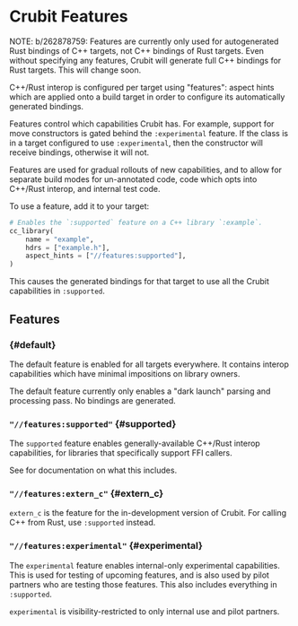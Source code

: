 # Crubit Features

<internal link>

NOTE: b/262878759: Features are currently only used for autogenerated Rust
bindings of C++ targets, not C++ bindings of Rust targets. Even without
specifying any features, Crubit will generate full C++ bindings for Rust
targets. This will change soon.

<!-- TODO(b/262878759): see above. -->

C++/Rust interop is configured per target using "features": aspect hints which
are applied onto a build target in order to configure its automatically
generated bindings.

Features control which capabilities Crubit has. For example, support for move
constructors is gated behind the `:experimental` feature. If the class is in a
target configured to use `:experimental`, then the constructor will receive
bindings, otherwise it will not.

Features are used for gradual rollouts of new capabilities, and to allow for
separate build modes for un-annotated code, code which opts into C++/Rust
interop, and internal test code.

To use a feature, add it to your target:

```python
# Enables the `:supported` feature on a C++ library `:example`.
cc_library(
    name = "example",
    hdrs = ["example.h"],
    aspect_hints = ["//features:supported"],
)
```

This causes the generated bindings for that target to use all the Crubit
capabilities in `:supported`.

## Features

### <default> {#default}

The default feature is enabled for all targets everywhere. It contains interop
capabilities which have minimal impositions on library owners.

The default feature currently only enables a "dark launch" parsing and
processing pass. No bindings are generated.

### `"//features:supported"` {#supported}

The `supported` feature enables generally-available C++/Rust interop
capabilities, for libraries that specifically support FFI callers.

See <internal link> for documentation on what this includes.

### `"//features:extern_c"` {#extern_c}

`extern_c` is the feature for the in-development version of Crubit. For calling
C++ from Rust, use `:supported` instead.

### `"//features:experimental"` {#experimental}

The `experimental` feature enables internal-only experimental capabilities. This
is used for testing of upcoming features, and is also used by pilot partners who
are testing those features. This also includes everything in `:supported`.

`experimental` is visibility-restricted to only internal use and pilot partners.
